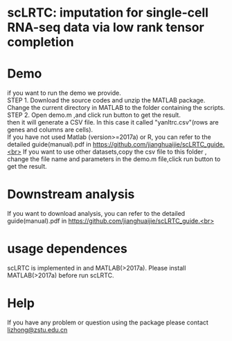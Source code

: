 # scLRTC: imputation for single-cell RNA-seq data via low rank tensor completion

# Demo
if you want to run the demo we provide.<br> 
STEP 1. Download the source codes and unzip the MATLAB package. Change the current directory in MATLAB to the folder containing the scripts.<br> 
STEP 2. Open demo.m ,and click run button to get the result.<br> 
then it will generate a CSV file. In this case it called "yanltrc.csv"(rows are genes and columns are cells).<br> 
If you have not used Matlab (version>=2017a) or R, you can refer to the detailed guide(manual).pdf in https://github.com/jianghuaijie/scLRTC_guide.<br>
If you want to use other datasets,copy the csv file to this folder , change the file name and parameters in the demo.m file,click run button to get the result.
# Downstream analysis
If you want to download analysis, you can refer to the detailed guide(manual).pdf in https://github.com/jianghuaijie/scLRTC_guide.<br>
# usage dependences
scLRTC is implemented in  and MATLAB(>2017a). Please install MATLAB(>2017a) before run scLRTC. 
# Help
If you have any problem or question using the package please contact lizhong@zstu.edu.cn
